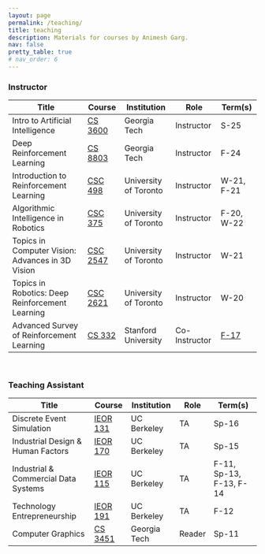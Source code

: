 ```yaml
---
layout: page
permalink: /teaching/
title: teaching
description: Materials for courses by Animesh Garg.
nav: false
pretty_table: true
# nav_order: 6
---
```


### Instructor

| Title                                            | Course                                                                                             | Institution           | Role          | Term(s)                                                                      |
| ------------------------------------------------ | -------------------------------------------------------------------------------------------------- | --------------------- | ------------- | ---------------------------------------------------------------------------- |
| Intro to Artificial Intelligence                 | [CS 3600](https://oscar.gatech.edu/bprod/bwckschd.p_disp_detail_sched?term_in=202502&crn_in=21464) | Georgia Tech          | Instructor    | S-25                                                                         |
| Deep Reinforcement Learning                      | [CS 8803](https://pair.toronto.edu/cs8803-drl-f24/)                                                | Georgia Tech          | Instructor    | F-24                                                                         |
| Introduction to Reinforcement Learning           | [CSC 498](http://pair.toronto.edu/csc498-f21)                                                      | University of Toronto | Instructor    | W-21, F-21                                                                   |
| Algorithmic Intelligence in Robotics             | [CSC 375](http://pair.toronto.edu/csc375-f20)                                                      | University of Toronto | Instructor    | F-20, W-22                                                                   |
| Topics in Computer Vision: Advances in 3D Vision | [CSC 2547](http://pair.toronto.edu/csc2547-w21)                                                    | University of Toronto | Instructor    | W-21                                                                         |
| Topics in Robotics: Deep Reinforcement Learning  | [CSC 2621](http://pair.toronto.edu/csc2621-w20/#)                                                  | University of Toronto | Instructor    | W-20                                                                         |
| Advanced Survey of Reinforcement Learning        | [CS 332](http://cs332.stanford.edu/#!index.md)                                                     | Stanford University   | Co-Instructor | [F-17](http://web.stanford.edu/class/archive/cs/cs332/cs332.1182/#!index.md) |

<br>

### Teaching Assistant

| Title                                | Course                                                     | Institution  | Role   | Term(s)                 |
| ------------------------------------ | ---------------------------------------------------------- | ------------ | ------ | ----------------------- |
| Discrete Event Simulation            | [IEOR 131](http://www.ieor.berkeley.edu/~ieor131/)         | UC Berkeley  | TA     | Sp-16                   |
| Industrial Design & Human Factors    | [IEOR 170](http://www.ieor.berkeley.edu/~ieor170/)         | UC Berkeley  | TA     | Sp-15                   |
| Industrial & Commercial Data Systems | [IEOR 115](http://www.ieor.berkeley.edu/~ieor115/)         | UC Berkeley  | TA     | F-11, Sp-13, F-13, F-14 |
| Technology Entrepreneurship          | [IEOR 191](http://www2.ieor.berkeley.edu/courses/ieor-191) | UC Berkeley  | TA     | F-12                    |
| Computer Graphics                    | [CS 3451](http://www.cc.gatech.edu/graphics/courses.html)  | Georgia Tech | Reader | Sp-11                   |
